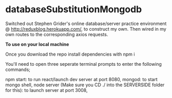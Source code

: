 # databaseSubstitutionMongodb
Switched out Stephen Grider's online database/server practice environment @ http://reduxblog.herokuapp.com/, to construct my own. Then wired in my own routes to the corresponding axios requests.  

**To use on your local machine**

Once you download the repo install dependencies with npm i

You'll need to open three seperate terminal prompts to enter the following commands;

npm start: to run react/launch dev server at port 8080,
mongod: to start mongo shell,
node server (Make sure you CD ./ into the SERVERSIDE folder for this): to launch server at port 3008,


